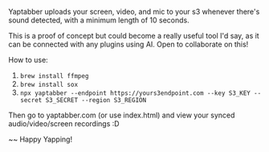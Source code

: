 Yaptabber uploads your screen, video, and mic to your s3 whenever there's sound detected, with a minimum length of 10 seconds.

This is a proof of concept but could become a really useful tool I'd say, as it can be connected with any plugins using AI. Open to collaborate on this!

How to use:

1. `brew install ffmpeg`
2. `brew install sox`
3. `npx yaptabber --endpoint https://yours3endpoint.com --key S3_KEY --secret S3_SECRET --region S3_REGION`

Then go to yaptabber.com (or use index.html) and view your synced audio/video/screen recordings :D

~~ Happy Yapping!
